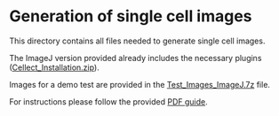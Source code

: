 # Generation of single cell images

This directory contains all files needed to generate single cell images. 

The ImageJ version provided already includes the necessary plugins ([Cellect_Installation.zip](Cellect_Installation.7z?raw=true)). 

Images for a demo test are provided in the [Test_Images_ImageJ.7z](Test_Images_ImageJ.7z?raw=true) file. 

For instructions please follow the provided [PDF guide](Guidance_to_process_images_using_Cellect.pdf). 
